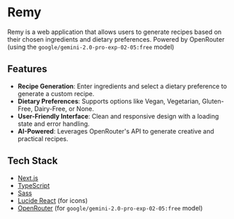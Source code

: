 # Remy 
Remy is a web application that allows users to generate recipes based on their chosen ingredients and dietary preferences. Powered by OpenRouter (using the `google/gemini-2.0-pro-exp-02-05:free` model)

## Features
- **Recipe Generation**: Enter ingredients and select a dietary preference to generate a custom recipe.
- **Dietary Preferences**: Supports options like Vegan, Vegetarian, Gluten-Free, Dairy-Free, or None.
- **User-Friendly Interface**: Clean and responsive design with a loading state and error handling.
- **AI-Powered**: Leverages OpenRouter's API to generate creative and practical recipes.

## Tech Stack
- [Next.js](https://nextjs.org/) 
- [TypeScript](https://www.typescriptlang.org/) 
- [Sass](https://sass-lang.com/)
- [Lucide React](https://lucide.dev/) (for icons)
- [OpenRouter](https://openrouter.ai/) (for `google/gemini-2.0-pro-exp-02-05:free` model)
